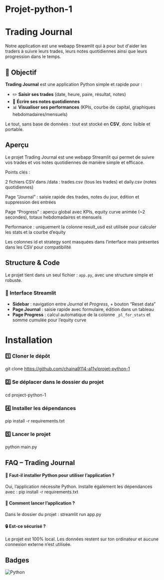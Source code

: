 # Projet-python-1

# Trading Journal 

Notre application est une webapp Streamlit qui à pour but d'aider les traders à suivre leurs trades, leurs notes quotidiennes ainsi que leurs progression dans le temps.


## 🎯 Objectif

**Trading Journal** est une application Python simple et rapide pour :
- ✏️ **Saisir ses trades** (date, heure, paire, résultat, notes)
- 🧠 **Écrire ses notes quotidiennes**
- 📊 **Visualiser ses performances** (KPIs, courbe de capital, graphiques hebdomadaires/mensuels)

Le tout, sans base de données : tout est stocké en **CSV**, donc lisible et portable.

## Aperçu

Le projet Trading Journal est une webapp Streamlit qui permet de suivre vos trades et vos notes quotidiennes de manière simple et efficace.

Points clés :

2 fichiers CSV dans /data : trades.csv (tous les trades) et daily.csv (notes quotidiennes)

Page “Journal” : saisie rapide des trades, notes du jour, édition et suppression des entrées

Page “Progress” : aperçu global avec KPIs, equity curve animée (~2 secondes), totaux hebdomadaires et mensuels

Performance : uniquement la colonne result_usd est utilisée pour calculer les stats et la courbe d’equity

Les colonnes id et strategy sont masquées dans l’interface mais présentes dans les CSV pour compatibilité


## Structure & Code

Le projet tient dans un seul fichier : `app.py`, avec une structure simple et robuste.

### 🔹 Interface Streamlit
- **Sidebar** : navigation entre *Journal* et *Progress*, + bouton “Reset data”  
- **Page Journal** : saisie rapide avec formulaire, édition dans un tableau  
- **Page Progress** : calcul automatique de la colonne `_pl_for_stats` et somme cumulée pour l’equity curve  


# Installation

### 1️⃣ Cloner le dépôt
git clone https://github.com/chaina9114-a11y/projet-python-1

### 2️⃣ Se déplacer dans le dossier du projet
cd project-python-1

### 4️⃣ Installer les dépendances
pip install -r requirements.txt

### 5️⃣ Lancer le projet
python main.py

    
## FAQ – Trading Journal

#### 🐍 Faut-il installer Python pour utiliser l’application ?


Oui, l’application nécessite Python.
Installe également les dépendances avec : pip install -r requirements.txt


#### 🚀 Comment lancer l’application ?

Dans le dossier du projet : streamlit run app.py

#### 🔒 Est-ce sécurisé ?

Le projet est 100% local.
Les données restent sur ton ordinateur et aucune connexion externe n’est utilisée.


## Badges

![Python](https://img.shields.io/badge/Python-3.11-blue)


